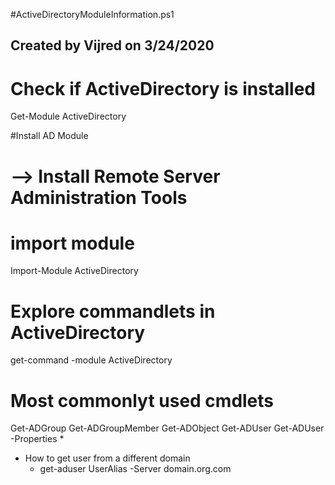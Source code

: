 
#ActiveDirectoryModuleInformation.ps1
## Created by Vijred on 3/24/2020

# Check if ActiveDirectory is installed
Get-Module ActiveDirectory

#Install AD Module
# --> Install  Remote Server Administration Tools

# import module
Import-Module ActiveDirectory


# Explore commandlets in ActiveDirectory 
get-command -module ActiveDirectory

# Most commonlyt used cmdlets 
Get-ADGroup
Get-ADGroupMember
Get-ADObject
Get-ADUser
Get-ADUser -Properties *

* How to get user from a different domain 
    - get-aduser UserAlias -Server domain.org.com 

    